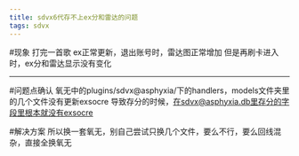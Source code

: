 ```yaml
---
title: sdvx6代存不上ex分和雷达的问题
tags: sdvx
---
```


#现象
打完一首歌 ex正常更新，退出账号时，雷达图正常增加
但是再刷卡进入时，ex分和雷达显示没有变化

---

#问题点确认
氧无中的plugins/sdvx@asphyxia/下的handlers，models文件夹里的几个文件没有更新exsocre
导致存分的时候，在sdvx@asphyxia.db里存分的字段里根本就没有exsocre


#解决方案
所以换一套氧无，别自己尝试只换几个文件，要么不行，要么回线混杂，直接全换氧无